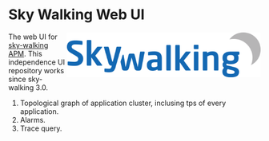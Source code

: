 Sky Walking Web UI
===============

<img src="src/main/resources/public/img/logo.png" alt="Sky Walking logo" height="90px" align="right" />

The web UI for [sky-walking APM](https://github.com/wu-sheng/sky-walking). This independence UI repository works since sky-walking 3.0.

1. Topological graph of application cluster, inclusing tps of every application.
1. Alarms.
1. Trace query.
